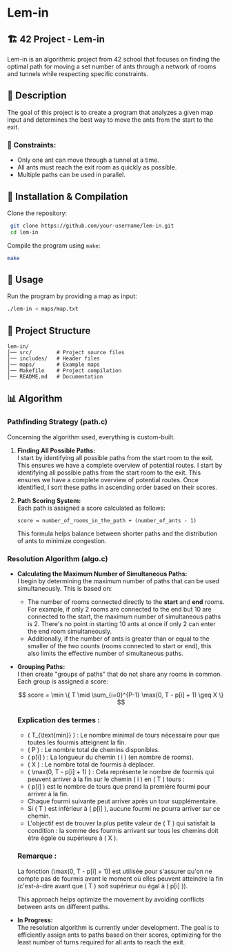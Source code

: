 # Lem-in

## 🏗️ 42 Project - Lem-in
Lem-in is an algorithmic project from 42 school that focuses on finding the optimal path for moving a set number of ants through a network of rooms and tunnels while respecting specific constraints.

## 📜 Description
The goal of this project is to create a program that analyzes a given map input and determines the best way to move the ants from the start to the exit.

### 🔹 Constraints:
- Only one ant can move through a tunnel at a time.
- All ants must reach the exit room as quickly as possible.
- Multiple paths can be used in parallel.

## 🚀 Installation & Compilation
Clone the repository:
```sh
 git clone https://github.com/your-username/lem-in.git
 cd lem-in
```

Compile the program using `make`:
```sh
make
```

## 📝 Usage
Run the program by providing a map as input:
```sh
./lem-in < maps/map.txt
```

## 📂 Project Structure
```
lem-in/
│── src/        # Project source files
│── includes/   # Header files
│── maps/       # Example maps
│── Makefile    # Project compilation
│── README.md   # Documentation
```

## 📊 Algorithm

### Pathfinding Strategy (path.c)
Concerning the algorithm used, everything is custom-built.

1. **Finding All Possible Paths:**  
   I start by identifying all possible paths from the start room to the exit. This ensures we have a complete overview of potential routes. I start by identifying all possible paths from the start room to the exit. This ensures we have a complete overview of potential routes. Once identified, I sort these paths in ascending order based on their scores.

2. **Path Scoring System:**  
   Each path is assigned a score calculated as follows:
   ```
   score = number_of_rooms_in_the_path + (number_of_ants - 1)
   ```
   This formula helps balance between shorter paths and the distribution of ants to minimize congestion.

### Resolution Algorithm (algo.c)
- **Calculating the Maximum Number of Simultaneous Paths:**  
  I begin by determining the maximum number of paths that can be used simultaneously. This is based on:
  - The number of rooms connected directly to the **start** and **end** rooms. For example, if only 2 rooms are connected to the end but 10 are connected to the start, the maximum number of simultaneous paths is 2. There's no point in starting 10 ants at once if only 2 can enter the end room simultaneously.
  - Additionally, if the number of ants is greater than or equal to the smaller of the two counts (rooms connected to start or end), this also limits the effective number of simultaneous paths.

- **Grouping Paths:**  
   I then create "groups of paths" that do not share any rooms in common. Each group is assigned a score:


	$$
	score = \min \{ T \mid \sum_{i=0}^{P-1} \max(0, T - p[i] + 1) \geq X \}
	$$

	### Explication des termes :
	- \( T_{\text{min}} \) : Le nombre minimal de tours nécessaire pour que toutes les fourmis atteignent la fin.
	- \( P \) : Le nombre total de chemins disponibles.
	- \( p[i] \) : La longueur du chemin \( i \) (en nombre de rooms).
	- \( X \) : Le nombre total de fourmis à déplacer.
	- \( \max(0, T - p[i] + 1) \) : Cela représente le nombre de fourmis qui peuvent arriver à la fin sur le chemin \( i \) en \( T \) tours :
	- \( p[i] \) est le nombre de tours que prend la première fourmi pour arriver à la fin.
	- Chaque fourmi suivante peut arriver après un tour supplémentaire.
	- Si \( T \) est inférieur à \( p[i] \), aucune fourmi ne pourra arriver sur ce chemin.
	- L'objectif est de trouver la plus petite valeur de \( T \) qui satisfait la condition : la somme des fourmis arrivant sur tous les chemins doit être égale ou supérieure à \( X \).

	### Remarque :
	La fonction \(\max(0, T - p[i] + 1)\) est utilisée pour s'assurer qu'on ne compte pas de fourmis avant le moment où elles peuvent atteindre la fin (c'est-à-dire avant que \( T \) soit supérieur ou égal à \( p[i] \)).

   
   This approach helps optimize the movement by avoiding conflicts between ants on different paths.

- **In Progress:**  
  The resolution algorithm is currently under development. The goal is to efficiently assign ants to paths based on their scores, optimizing for the least number of turns required for all ants to reach the exit.






